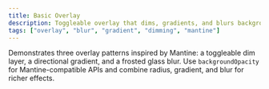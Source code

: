```yaml
---
title: Basic Overlay
description: Toggleable overlay that dims, gradients, and blurs background content just like Mantine Overlay.
tags: ["overlay", "blur", "gradient", "dimming", "mantine"]
---
```

Demonstrates three overlay patterns inspired by Mantine: a toggleable dim layer, a directional gradient, and a frosted glass blur. Use `backgroundOpacity` for Mantine-compatible APIs and combine radius, gradient, and blur for richer effects.
